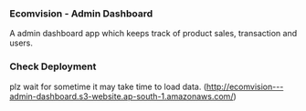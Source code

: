 ### Ecomvision - Admin Dashboard
A admin dashboard app which keeps track of product sales, transaction and users. 

### Check Deployment
plz wait for sometime it may take time to load data.
(http://ecomvision---admin-dashboard.s3-website.ap-south-1.amazonaws.com/)